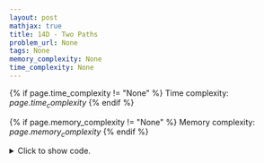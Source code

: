 ```yaml
---
layout: post
mathjax: true
title: 14D - Two Paths
problem_url: None
tags: None
memory_complexity: None
time_complexity: None
---
```




{% if page.time_complexity != "None" %}
Time complexity: ${{ page.time_complexity }}$
{% endif %}

{% if page.memory_complexity != "None" %}
Memory complexity: ${{ page.memory_complexity }}$
{% endif %}

<details>
<summary>
<p style="display:inline">Click to show code.</p>
</summary>
```cpp
{% raw %}
using namespace std;
using ll = long long;
using ii = pair<int, int>;
using iii = array<int, 3>;
using vi = vector<int>;
int const NMAX = 200 + 11;
int n;
vi g[NMAX];
vector<ii> edges;
ii forbidden_edge;
bool is_forbidden(int u, int v)
{
    auto [up, vp] = forbidden_edge;
    return (u == up and v == vp) or (u == vp and v == up);
}
ii furthest_node(int u, int p, int d)
{
    ii ans = {d, u};
    for (int v : g[u])
    {
        if (v == p or is_forbidden(u, v))
            continue;
        ans = max(ans, furthest_node(v, u, d + 1));
    }
    return ans;
}
int find_diameter(int root)
{
    auto [d1, u] = furthest_node(root, -1, 0);
    auto [d2, v] = furthest_node(u, -1, 0);
    return d2;
}
int main(void)
{
    cin >> n;
    edges.resize(n);
    for (int i = 0; i < n - 1; ++i)
    {
        int u, v;
        cin >> u >> v;
        g[u].push_back(v);
        g[v].push_back(u);
        edges[i] = {u, v};
    }
    int ans = 0;
    for (auto [u, v] : edges)
    {
        forbidden_edge = {u, v};
        int a = find_diameter(u), b = find_diameter(v);
        ans = max(ans, a * b);
    }
    cout << ans << endl;
    return 0;
}

{% endraw %}
```
</details>

